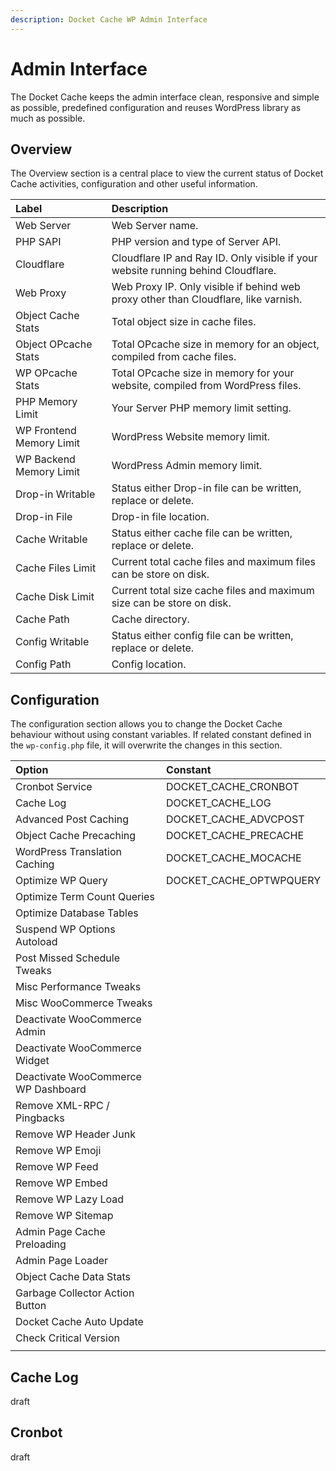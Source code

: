 ```yaml
---
description: Docket Cache WP Admin Interface
---
```


# Admin Interface

The Docket Cache keeps the admin interface clean, responsive and simple as possible, predefined configuration and reuses WordPress library as much as possible.

## Overview

The Overview section is a central place to view the current status of Docket Cache activities, configuration and other useful information.

| Label | Description |
| :--- | :--- |
| Web Server | Web Server name. |
| PHP SAPI | PHP version and type of Server API. |
| Cloudflare | Cloudflare IP and Ray ID. Only visible if your website running behind Cloudflare. |
| Web Proxy | Web Proxy IP. Only visible if behind web proxy other than Cloudflare, like varnish. |
| Object Cache Stats | Total object size in cache files. |
| Object OPcache Stats | Total OPcache size in memory for an object, compiled from cache files. |
| WP OPcache Stats | Total OPcache size in memory for your website, compiled from WordPress files. |
| PHP Memory Limit | Your Server PHP memory limit setting. |
| WP Frontend Memory Limit | WordPress Website memory limit. |
| WP Backend Memory Limit | WordPress Admin memory limit. |
| Drop-in Writable | Status either Drop-in file can be written, replace or delete. |
| Drop-in File | Drop-in file location. |
| Cache Writable | Status either cache file can be written, replace or delete. |
| Cache Files Limit | Current total cache files and maximum files can be store on disk. |
| Cache Disk Limit | Current total size cache files and maximum size can be store on disk. |
| Cache Path | Cache directory. |
| Config Writable | Status either config file can be written, replace or delete. |
| Config Path | Config location. |

## Configuration

The configuration section allows you to change the Docket Cache behaviour without using constant variables. If related constant defined in the `wp-config.php` file, it will overwrite the changes in this section.

| Option | Constant |
| :--- | :--- |
| Cronbot Service | DOCKET\_CACHE\_CRONBOT |
| Cache Log | DOCKET\_CACHE\_LOG |
| Advanced Post Caching | DOCKET\_CACHE\_ADVCPOST |
| Object Cache Precaching | DOCKET\_CACHE\_PRECACHE |
| WordPress Translation Caching | DOCKET\_CACHE\_MOCACHE |
| Optimize WP Query | DOCKET\_CACHE\_OPTWPQUERY |
| Optimize Term Count Queries |  |
| Optimize Database Tables |  |
| Suspend WP Options Autoload |  |
| Post Missed Schedule Tweaks |  |
| Misc Performance Tweaks |  |
| Misc WooCommerce Tweaks |  |
| Deactivate WooCommerce Admin |  |
| Deactivate WooCommerce Widget |  |
| Deactivate WooCommerce WP Dashboard |  |
| Remove XML-RPC / Pingbacks |  |
| Remove WP Header Junk |  |
| Remove WP Emoji |  |
| Remove WP Feed |  |
| Remove WP Embed |  |
| Remove WP Lazy Load |  |
| Remove WP Sitemap |  |
| Admin Page Cache Preloading |  |
| Admin Page Loader |  |
| Object Cache Data Stats |  |
| Garbage Collector Action Button |  |
| Docket Cache Auto Update |  |
| Check Critical Version |  |
|  |  |

## Cache Log

draft

## Cronbot

draft



